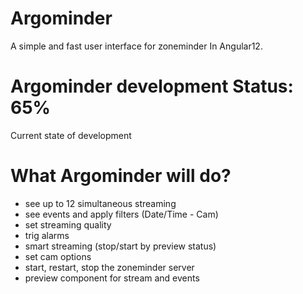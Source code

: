 # Argominder
A simple and fast user interface for zoneminder In Angular12. 

# Argominder development Status: 65%
Current state of development

# What Argominder will do?
- see up to 12 simultaneous streaming
- see events and apply filters (Date/Time - Cam)
- set streaming quality
- trig alarms
- smart streaming (stop/start by preview status)
- set cam options
- start, restart, stop the zoneminder server
- preview component for stream and events

